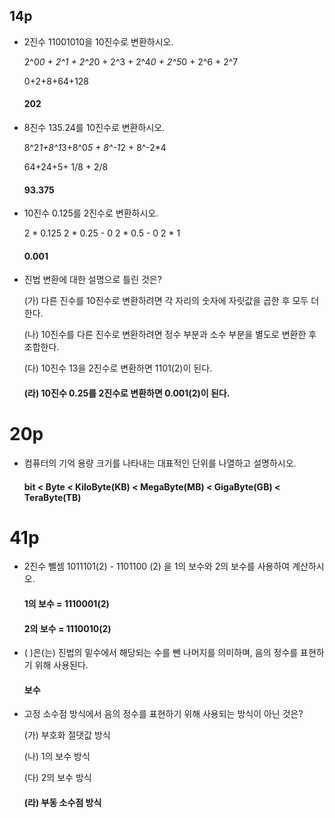 ## 14p

- 2진수 11001010을 10진수로 변환하시오.

  2^0*0 + 2^1 + 2^2*0 + 2^3 + 2^4*0 + 2^5*0 + 2^6 + 2^7
  
  0+2+8+64+128
  
  #### 202
  
    
- 8진수 135.24를 10진수로 변환하시오.

  8^2*1+8^1*3+8^0*5 + 8^-1*2 + 8^-2*4
  
  64+24+5+ 1/8 + 2/8
 
  #### 93.375
  

- 10진수 0.125를 2진수로 변환하시오.
  
  2 * 0.125 
  2 * 0.25 - 0
  2 * 0.5  - 0
  2 * 1
  
  #### 0.001
  

- 진법 변환에 대한 설명으로 틀린 것은?
 
   (가) 다른 진수를 10진수로 변환하려면 각 자리의 숫자에 자릿값을 곱한 후 모두 더한다.  
   
   (나) 10진수를 다른 진수로 변환하려면 정수 부분과 소수 부분을 별도로 변환한 후 조합한다.
   
   (다) 10진수 13을 2진수로 변환하면 1101(2)이 된다.   
   
   #### (라) 10진수 0.25를 2진수로 변환하면 0.001(2)이 된다.
   
   
# 20p

- 컴퓨터의 기억 용량 크기를 나타내는 대표적인 단위를 나열하고 설명하시오.

  #### bit < Byte < KiloByte(KB) < MegaByte(MB) < GigaByte(GB) < TeraByte(TB)
  

# 41p

- 2진수 뺄셈 1011101(2) - 1101100 (2) 을 1의 보수와 2의 보수를 사용하여 계산하시오.
  #### 1의 보수 = 1110001(2)
  #### 2의 보수 = 1110010(2)
  

- ( )은(는) 진법의 밑수에서 해당되는 수를 뺀 나머지를 의미하며, 음의 정수를 표현하기 위해 사용된다.
  #### 보수
  

- 고정 소수점 방식에서 음의 정수를 표현하기 위해 사용되는 방식이 아닌 것은?

    (가) 부호화 절댓값 방식
    
    (나) 1의 보수 방식
    
    (다) 2의 보수 방식
    
    #### (라) 부동 소수점 방식
